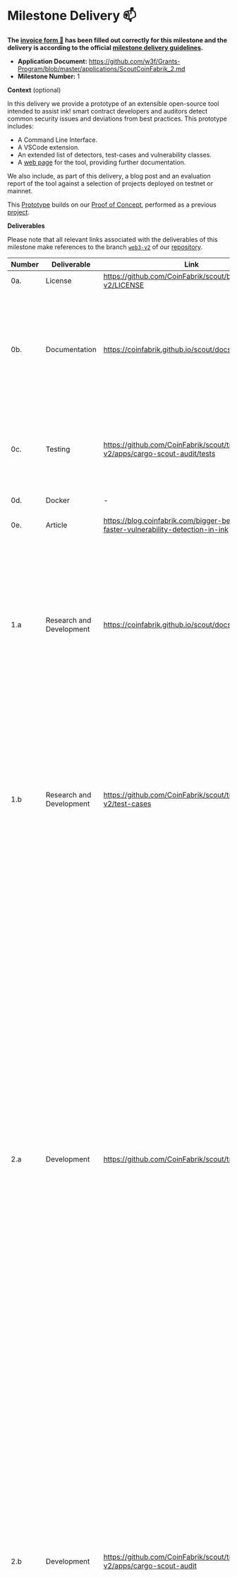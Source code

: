 # Milestone Delivery :mailbox:


**The [invoice form :pencil:](https://docs.google.com/forms/d/e/1FAIpQLSfmNYaoCgrxyhzgoKQ0ynQvnNRoTmgApz9NrMp-hd8mhIiO0A/viewform) has been filled out correctly for this milestone and the delivery is according to the official [milestone delivery guidelines](https://github.com/w3f/Grants-Program/blob/master/docs/Support%20Docs/milestone-deliverables-guidelines.md).**  

* **Application Document:** https://github.com/w3f/Grants-Program/blob/master/applications/ScoutCoinFabrik_2.md
* **Milestone Number:** 1

**Context** (optional)

In this delivery we provide a prototype of an extensible open-source tool intended to assist ink! smart contract developers and auditors detect common security issues and deviations from best practices. This prototype includes:
* A Command Line Interface.
* A VSCode extension.
* An extended list of detectors, test-cases and vulnerability classes.
* A [web page](https://coinfabrik.github.io/scout/) for the tool, providing further documentation.

We also include, as part of this delivery, a blog post and an evaluation report of the tool against a selection of projects deployed on testnet or mainnet.

This [Prototype](https://github.com/CoinFabrik/scout/tree/web3-v2) builds on our [Proof of Concept](https://github.com/CoinFabrik/web3-grant), performed as a previous [project](https://github.com/w3f/Grants-Program/blob/master/applications/ScoutCoinFabrik.md).


**Deliverables**

Please note that all relevant links associated with the deliverables of this milestone make references to the branch [`web3-v2`](https://github.com/CoinFabrik/scout/tree/web3-v2) of our [repository](https://github.com/CoinFabrik/scout).


| Number | Deliverable | Link | Notes |
| ------ | ----------- | ---- | ----- |
| 0a. | License | https://github.com/CoinFabrik/scout/blob/web3-v2/LICENSE | MIT |
| 0b. | Documentation | https://coinfabrik.github.io/scout/docs/intro | We provide documentation hosted on a [separate webpage](https://coinfabrik.github.io/scout) from [Scout's repository](https://github.com/CoinFabrik/scout/tree/web3-v2). The main [README.md](https://github.com/CoinFabrik/scout/blob/web3-v2/README.md) in our repository also provides links to this webpage. |
| 0c. | Testing | https://github.com/CoinFabrik/scout/tree/web3-v2/apps/cargo-scout-audit/tests | We provide [integration testing](https://github.com/CoinFabrik/scout/tree/web3-v2/apps/cargo-scout-audit/tests). Specific tests for every linting detector based on [code examples and snippets of smart contracts](https://github.com/CoinFabrik/scout/tree/web3-v2/test-cases).  |
| 0d. | Docker | - | Does not apply at this stage.  |
| 0e. | Article | https://blog.coinfabrik.com/bigger-better-and-faster-vulnerability-detection-in-ink | We uploaded to our blog a report summary. |
| 1.a | Research and Development | https://coinfabrik.github.io/scout/docs/vulnerabilities | Vulnerability examples. In addition to the [examples developed in the previous project of ScoutCoinFabrik PoC](https://github.com/w3f/Grants-Program/blob/master/applications/ScoutCoinFabrik.md#milestone-1-proof-of-concept), we  developed more code examples and snippets of vulnerabilities, best practices, and enhancements related to smart contracts written in ink!. |
| 1.b | Research and Development | https://github.com/CoinFabrik/scout/tree/web3-v2/test-cases | We developed further example versions of [vulnerabilities developed in the previous project of ScoutCoinFabrik PoC](https://github.com/CoinFabrik/web3-grant/tree/main/vulnerabilities). These example versions are the new test-cases developed for the vulnerability classes [integer-overflow-or-underflow](https://github.com/CoinFabrik/scout/tree/web3-v2/test-cases/integer-overflow-or-underflow), [reentrancy](https://github.com/CoinFabrik/scout/tree/web3-v2/test-cases/reentrancy) and [unused-return-enum](https://github.com/CoinFabrik/scout/tree/web3-v2/test-cases/unused-return-enum). |
| 2.a | Development | https://github.com/CoinFabrik/scout/tree/web3-v2 | We built a prototype that improves over the [development of the previous project of ScoutCoinFabrik PoC](https://github.com/w3f/Grants-Program/blob/master/applications/ScoutCoinFabrik.md#milestone-1-proof-of-concept), detecting more [classes of vulnerabilities](https://coinfabrik.github.io/scout/docs/vulnerabilities#vulnerability-classes) and improving in precision on existing detectors. This prototype can analyze Rust code to detect vulnerabilities in ink! smart contracts and possibly in pallets and other pieces of code. This builds over [this proof-of-concept tool](https://github.com/CoinFabrik/web3-grant) we've built and [delivered as part of a grant for the web3 foundation](https://github.com/w3f/Grant-Milestone-Delivery/blob/master/deliveries/ScoutCoinFabrik-1.md) by: <br> a) Moving from a proof-of-concept (PoC) tool to a robust tool that integrates with a popular IDE (VSCode), includes a CLI, etc, <br> b) We improved on the precision of the detectors we included in the PoC reducing the rate of false positives, and  <br> c) We [added more detectors](https://github.com/CoinFabrik/scout/tree/web3-v2/detectors) in order to have a reasonable coverage of the relevant security vulnerabilities that happen in smart contracts. |
| 2.b | Development | https://github.com/CoinFabrik/scout/tree/web3-v2/apps/cargo-scout-audit | We built a command line interface for the prototype. We developed a simple command line interface like the one used in other static analyzers from other blockchains (eg: [Slither](https://github.com/crytic/slither), [Rustle](https://github.com/blocksecteam/rustle)). <br> In particular, we developed the possibility to run the prototype on smart contract files or directories. <br> The base command is: `cargo scout-audit` <br> We also [included options](https://coinfabrik.github.io/scout/docs/intro#usage) for running subsets of detectors. | |
| 2.c | Development | https://marketplace.visualstudio.com/items?itemName=CoinFabrik.scout-audit | We provide VSCode integration for the prototype. Our VSCode development lists security issues, highlights issues with squiggles and hover-over descriptions. This development is compatible with other relevant ink! extensions such as [Ink! Analyzer](https://w3f.github.io/Grants-Program/applications/ink-analyzer#future-plans).  |
| 3 | Evaluation | https://github.com/CoinFabrik/scout/blob/web3-v2/assets/false-positives-report.md | We performed prototype validation against a selection of projects deployed on testnet or mainnet in order to evaluate detector precision. We provide an evaluation report and detector improvement. |
 

**Additional Information**

Our original plan was to apply for a 3 milestones grant, to reach a public release of the tool. But we were advised to apply for a shorter objective. After completing the PoC in our first stage, we have now completed this second stage to reach a tool prototype. We envison a third stage together with a public release. Our mission is to continue to work on improving automated and assisted tools for finding security vulnerabilities and writing more secure code. Our objective is to help the Polkadot / Kusama community produce better and more secure code with these tools.

Richard Casey from Parity brought this program to our attention. Our inquiries were addressed by David Hawig and Bhargav Bhatt, who also kindly advised us on this presentation.

Find our project's repo at: https://github.com/CoinFabrik/scout
